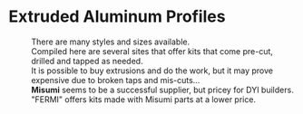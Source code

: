 # Extruded Aluminum Profiles
<d1>
    <dd>There are many styles and sizes available.</dd>
    <dd>Compiled here are several sites that offer kits that come pre-cut, drilled and tapped as needed.</dd>
    <dd>It is possible to buy extrusions and do the work, but it may prove expensive due to broken taps and mis-cuts...</dd>
    <dd><b>Misumi</b> seems to be a successful supplier, but pricey for DYI builders.</dd>
    <dd>"FERMI" offers kits made with Misumi parts at a lower price.</dd>
</d1>